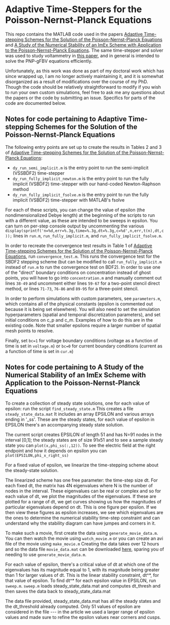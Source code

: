# Adaptive Time-Steppers for the Poisson-Nernst-Planck Equations

This repo contains the MATLAB code used in the papers [Adaptive Time-stepping Schemes for the Solution of the Poisson-Nernst-Planck Equations](https://www.arxiv.org) and [A Study of the Numerical Stability of an ImEx 
Scheme with Application to the Poisson-Nernst-Planck Equations](https://www.arxiv.org). The same time-stepper and solver was used to study voltammetry in [this paper](https://www.ncbi.nlm.nih.gov/pubmed/28415284), and in general is intended to solve the PNP-gFBV equations efficiently.

Unfortunately, as this work was done as part of my doctoral work which has since wrapped up, I am no longer actively maintaining it, and it is somewhat disorganized as a result of modifications over the course of my PhD. Though the code should be relatively straightforward to modify if you wish to run your own custom simulations, feel free to ask me any questions about the papers or the code by submitting an issue. Specifics for parts of the code are documented below.

## Notes for code pertaining to **Adaptive Time-stepping Schemes for the Solution of the Poisson-Nernst-Planck Equations**

The following entry points are set up to create the results in Tables 2 and 3 of [Adaptive Time-stepping Schemes for the Solution of the Poisson-Nernst-Planck Equations](https://www.arxiv.org): 

- ```dy_run_semi_implicit.m``` is the entry point to run the semi-implicit (VSSBDF2) time-stepper
- ```dy_run_fully_implicit_newton.m``` is the entry point to run the fully implicit (VSBDF2) time-stepper with our hand-coded Newton-Raphson method
- ```dy_run_fully_implicit_fsolve.m``` is the entry point to run the fully implicit (VSBDF2) time-stepper with MATLAB's fsolve

For each of these scripts, you can change the value of epsilon (the nondimensionalized Debye length) at the beginning of the scripts to run with a different value, as these are intended to be sweeps in epsilon. You can turn on per-step console output by uncommenting the various ```display(sprintf('n=%d,err=%.3g,time=%.3g,dt=%.3g,c=%d',n,err,t(n),dt,c));``` lines in ```run.m```, ```run_fully_implicit.m```, and ```run_fully_implicit_fsolve.m```.

In order to recreate the convergence test results in Table 1 of [Adaptive Time-stepping Schemes for the Solution of the Poisson-Nernst-Planck Equations](https://www.arxiv.org), run ```convergence_test.m```. This runs the convergence test for the SBDF2 stepping scheme (but can be modified to call ```run_fully_implicit.m``` instead of ```run.m``` to run the convergence test on BDF2). In order to use one of the "direct" boundary conditions on concentration instead of ghost points, you will have to go into ```concentration.m``` and manually comment out lines ```38-49``` and uncomment either lines ```59-67``` for a two-point stencil direct method, or lines ```71-73```, ```76-86``` and ```89-95``` for a three-point stencil.

In order to perform simulations with custom parameters, see ```parameters.m```, which contains all of the physical constants (epsilon is commented out because it is being set elsewhere). You will also need to set the simulation hyperparameters (spatial and temporal discretization parameters), and set initial conditions on c\_p and c\_m. Examples of how to do this are in the existing code. Note that smaller epsilons require a larger number of spatial mesh points to resolve.

Finally, set ```bc=1``` for voltage boundary conditions (voltage as a function of time is set in ```voltage.m```) or ```bc=0``` for current boundary conditions (current as a function of time is set in ```cur.m```)

## Notes for code pertaining to **A Study of the Numerical Stability of an ImEx Scheme with Application to the Poisson-Nernst-Planck Equations**

To create a collection of steady state solutions, one for each value
of epsilon: run the script ```find_steady_state.m```  This creates a file
```steady_state_data.mat``` It includes an array EPSILON and various arrays
ending in '\_ss'.  These are the steady states, for each value of
epsilon in EPSILON there's an accompanying steady state solution.

The current script creates EPSILON of length 51 and has N=91 nodes in
the interval [0,1]; the steady states are of size 91x51 and to see a
sample steady state you can ```plot(x,phi_ss(:,12))```.  To see the
electric field at the right endpoint and how it depends on epsilon you
can ```plot(EPSILON,phi_x_right_ss)```

For a fixed value of epsilon, we linearize the time-stepping scheme
about the steady-state solution.

The linearized scheme has one free parameter: the time-step size dt.
For each fixed dt, the matrix has 4N eigenvalues where N is the number
of nodes in the interval.  These eigenvalues can be real or complex
and so for each value of dt, we plot the magnitudes of the
eigenvalues.  If these are plotted for a range of dt, we get curves
showing us how the magnitudes of particular eigenvalues depend on dt.
This is one figure per epsilon.  If we then view these figures as
epsilon increases, we see which eigenvalues are the ones to determine
the numerical stability time-step constraint and can understand why
the stability diagram can have jumpes and corners in it.

To make such a movie, first create the data using
```generate_movie_data.m```.  You can then watch the movie using
```watch_movie.m``` or you can create an avi file of the movie using
```make_movie.m``` Creating the data takes over 12 hours and so the data
file ```movie_data.mat``` can be downloaded [here](https://drive.google.com/file/d/1cNDTi17iHKDwnTBmtA2n1ctaQ8pBBKS9/view?usp=sharing), sparing you of needing to use
```generate_movie_data.m```.

For each value of epsilon, there's a critical value of dt at which one
of the eigenvalues has its magnitude equal to 1, with its magnitude
being greater than 1 for larger values of dt.  This is the linear
stability constraint, dt^\*, for that value of epsilon.  To find dt^\*
for each epsilon value in EPSILON, run ```sweep.m```.  ```sweep.m``` loads
steady_state_data.mat and computes dt_thresh and then saves the data
back to steady_state_data.mat

The data file provided, steady_state_data.mat has all the steady states
and the dt_threshold already computed.  Only 51 values of epsilon are
considered in the file --- in the article we used a larger range of
epsilon values and made sure to refine the epsilon values near corners
and cusps.
